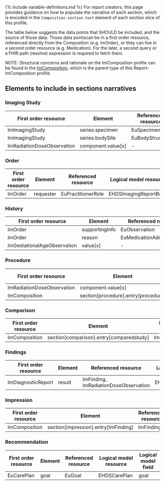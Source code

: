 {% include variable-definitions.md %}
For report creators, this page provides guidance on how to populate the narrative of each section, which is encoded in the `Composition.section.text` element of each section slice of this profile.

The table below suggests the data points that SHOULD be included, and the source of those data. Those data pointscan be in a first order resource, referenced directly from the Composition (e.g. ImOrder), or they can live in a second order resource (e.g. Medication). For the later, a second query or a FHIR path (resolve) expression is required to fetch them.

NOTE: Structural concerns and rationale on the ImComposition profile can be found in the [ImComposition](StructureDefinition-ImComposition.html), which is the parent type of this Report-ImComposition profile.

## Elements to include in sections narratives

### Imaging Study

| First order resource | Element | Referenced resource | Logical model resource | Logical model field |
| -------- | ------- | -------------- | --------------------- | ------------------ |
| ImImagingStudy | series.specimen | EuSpecimen | EHDSImagingReportBody | specimen |
| ImImagingStudy | series.bodySite | EuBodyStructure | EHDSImagingReportBody | examinationReport.bodyPart.bodyLocation |
| ImRadiationDoseObservation | component.value[x] | - | EHDSImagingStudy | series.instancesInTheSeries.radiationDoseInformation.kap |

### Order

| First order resource | Element | Referenced resource | Logical model resource | Logical model field |
| -------- | ------- | -------------- | --------------------- | ------------------ |
| ImOrder | requester | EuPractitionerRole | EHDSImagingReportBody | orderInformation.orderPlacer |

### History

| First order resource | Element | Referenced resource | Logical model resource | Logical model field |
| -------- | ------- | -------------- | --------------------- | ------------------ |
| ImOrder | supportingInfo | EuObservation | EHDSImagingReportBody | orderInformation.supportingInformation.observation |
| ImOrder | reason | EuMedicationAdministration | EHDSImagingReportBody | orderInformation.supportingInformation.medicationAdministration |
| ImGestationalAgeObservation | value[x] | - | EHDSImagingReportBody | orderInformation.supportingInformation.gestationalAge |

### Procedure

| First order resource | Element | Referenced resource | Logical model resource | Logical model field |
| -------- | ------- | -------------- | --------------------- | ------------------ |
| ImRadiationDoseObservation | component.value[x] | - | EHDSImagingReportBody | exposureInformation.effectiveDose |
| ImComposition | section[procedure].entry[procedure] | EuProcedure | EHDSImagingReportBody | examinationReport.medication |

### Comparison

| First order resource | Element | Referenced resource | Logical model resource | Logical model field |
| -------- | ------- | -------------- | --------------------- | ------------------ |
| ImComposition | section[comparison].entry[comparedstudy] | ImImagingStudy | EHDSImagingReportBody | comparisonStudy |

### Findings

| First order resource | Element | Referenced resource | Logical model resource | Logical model field |
| -------- | ------- | -------------- | --------------------- | ------------------ |
| ImDiagnosticReport | result | ImFinding, ImRadiationDoseObservation | EHDSImagingReportBody | examinationReport.resultData.observationResults |

### Impression

| First order resource | Element | Referenced resource | Logical model resource | Logical model field |
| -------- | ------- | -------------- | --------------------- | ------------------ |
| ImComposition | section[impression].entry[ImFinding] | ImFinding | EHDSImagingReportBody | examinationReport.conclusion.conditionOrFinding[x] |

### Recommendation

| First order resource | Element | Referenced resource | Logical model resource | Logical model field |
| -------- | ------- | -------------- | --------------------- | ------------------ |
| EuCarePlan | goal | EuGoal | EHDSCarePlan | goal |

